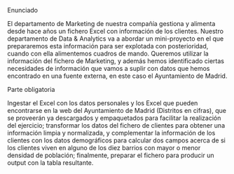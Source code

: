 
Enunciado

El departamento de Marketing de nuestra compañía gestiona y alimenta desde hace años un fichero Excel con información de los clientes. Nuestro departamento de Data & Analytics va a abordar un mini-proyecto en el que prepararemos esta información para ser explotada con posterioridad, cuando con ella alimentemos cuadros de mando. Queremos utilizar la información del fichero de Marketing, y además hemos identificado ciertas necesidades de información que vamos a suplir con datos que hemos encontrado en una fuente externa, en este caso el Ayuntamiento de Madrid.

Parte obligatoria

Ingestar el Excel con los datos personales y los Excel que pueden encontrarse en la web del Ayuntamiento de Madrid (Distritos en cifras), que se proveerán ya descargados y empaquetados para facilitar la realización del ejercicio; transformar los datos del fichero de clientes para obtener una información limpia y normalizada, y complementar la información de los clientes con los datos demográficos para calcular dos campos acerca de si los clientes viven en alguno de los diez barrios con mayor o menor densidad de población; finalmente, preparar el fichero para producir un output con la tabla resultante.
